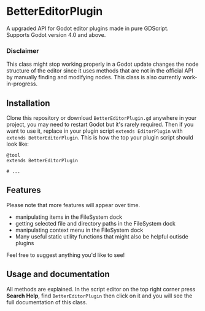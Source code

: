 # BetterEditorPlugin
A upgraded API for Godot editor plugins made in pure GDScript.  
Supports Godot version 4.0 and above.
### Disclaimer
This class might stop working properly in a Godot update changes the node structure of the editor since it uses methods that are not in the official API by manually finding and modifying nodes. This class is also currently work-in-progress.

## Installation
Clone this repository or download `BetterEditorPlugin.gd` anywhere in your project, you may need to restart Godot but it's rarely required. 
Then if you want to use it, replace in your plugin script `extends EditorPlugin` with `extends BetterEditorPlugin`. This is how the top your plugin script should look like:  
```gdscript
@tool
extends BetterEditorPlugin

# ...
```
## Features
Please note that more features will appear over time.  
- manipulating items in the FileSystem dock
- getting selected file and directory paths in the FileSystem dock
- manipulating context menu in the FileSystem dock
- Many useful static utility functions that might also be helpful outisde plugins

Feel free to suggest anything you'd like to see!

## Usage and documentation
All methods are explained. In the script editor on the top right corner press **Search Help**, find `BetterEditorPlugin` then click on it and you will see the full documentation of this class.
